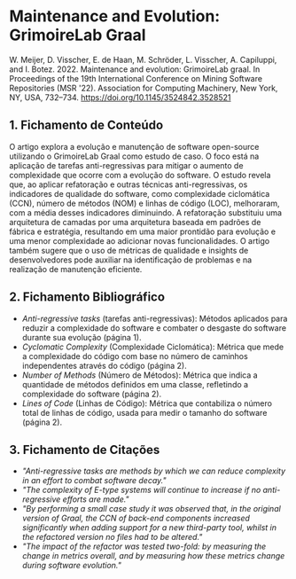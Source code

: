 

# Maintenance and Evolution: GrimoireLab Graal

W. Meijer, D. Visscher, E. de Haan, M. Schröder, L. Visscher, A. Capiluppi, and I. Botez. 2022. Maintenance and evolution: GrimoireLab graal. In Proceedings of the 19th International Conference on Mining Software Repositories (MSR '22). Association for Computing Machinery, New York, NY, USA, 732–734. https://doi.org/10.1145/3524842.3528521

## 1. Fichamento de Conteúdo
O artigo explora a evolução e manutenção de software open-source utilizando o GrimoireLab Graal como estudo de caso. O foco está na aplicação de tarefas anti-regressivas para mitigar o aumento de complexidade que ocorre com a evolução do software. O estudo revela que, ao aplicar refatoração e outras técnicas anti-regressivas, os indicadores de qualidade do software, como complexidade ciclomática (CCN), número de métodos (NOM) e linhas de código (LOC), melhoraram, com a média desses indicadores diminuindo. A refatoração substituiu uma arquitetura de camadas por uma arquitetura baseada em padrões de fábrica e estratégia, resultando em uma maior prontidão para evolução e uma menor complexidade ao adicionar novas funcionalidades. O artigo também sugere que o uso de métricas de qualidade e insights de desenvolvedores pode auxiliar na identificação de problemas e na realização de manutenção eficiente.

## 2. Fichamento Bibliográfico 
* _Anti-regressive tasks_ (tarefas anti-regressivas): Métodos aplicados para reduzir a complexidade do software e combater o desgaste do software durante sua evolução (página 1).
* _Cyclomatic Complexity_ (Complexidade Ciclomática): Métrica que mede a complexidade do código com base no número de caminhos independentes através do código (página 2).
* _Number of Methods_ (Número de Métodos): Métrica que indica a quantidade de métodos definidos em uma classe, refletindo a complexidade do software (página 2).
* _Lines of Code_ (Linhas de Código): Métrica que contabiliza o número total de linhas de código, usada para medir o tamanho do software (página 2).


## 3. Fichamento de Citações 
* _"Anti-regressive tasks are methods by which we can reduce complexity in an effort to combat software decay."_
* _"The complexity of E-type systems will continue to increase if no anti-regressive efforts are made."_
* _"By performing a small case study it was observed that, in the original version of Graal, the CCN of back-end components increased significantly when adding support for a new third-party tool, whilst in the refactored version no files had to be altered."_
* _"The impact of the refactor was tested two-fold: by measuring the change in metrics overall, and by measuring how these metrics change during software evolution."_

